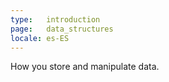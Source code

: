```yaml
---
type:   introduction
page:   data_structures
locale: es-ES
---
```


How you store and manipulate data.